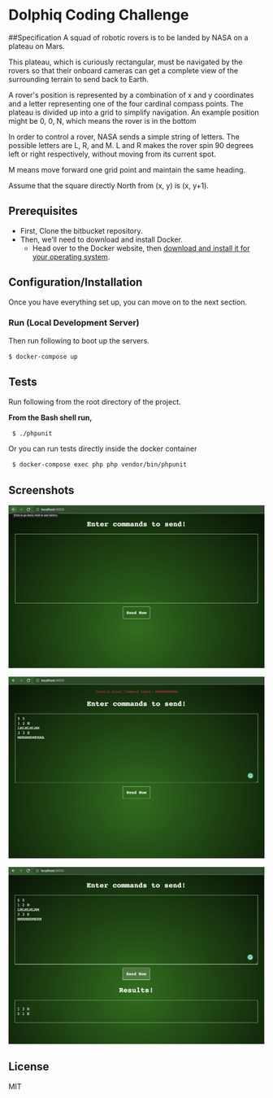 # Dolphiq Coding Challenge

##Specification
A squad of robotic rovers is to be landed by NASA on a plateau on Mars.

This plateau, which is curiously rectangular, must be navigated by the rovers so that their onboard
cameras can get a complete view of the surrounding terrain to send back to Earth.

A rover's position is represented by a combination of x and y coordinates and a letter representing one
of the four cardinal compass points. The plateau is divided up into a grid to simplify navigation. An
example position might be 0, 0, N, which means the rover is in the bottom

In order to control a rover, NASA sends a simple string of letters. The possible letters are L, R, and M. L
and R makes the rover spin 90 degrees left or right respectively, without moving from its current spot.

M means move forward one grid point and maintain the same heading.

Assume that the square directly North from (x, y) is (x, y+1).

## Prerequisites

* First, Clone the bitbucket repository.
* Then, we’ll need to download and install Docker. 
  * Head over to the Docker website, then [download and install it for your operating system](https://docs.docker.com/get-docker/).

## Configuration/Installation

Once you have everything set up, you can move on to the next section.

### Run (Local Development Server)

Then run following to boot up the servers.
```sh
$ docker-compose up
```

## Tests

Run following from the root directory of the project.

**From the Bash shell run,**
```sh
 $ ./phpunit
```

Or you can run tests directly inside the docker container
```sh
 $ docker-compose exec php php vendor/bin/phpunit
```

## Screenshots

![Screenshot 1](assets/screenshots/Screenshot1.png)

![Screenshot 2](assets/screenshots/Screenshot2.png)

![Screenshot 3](assets/screenshots/Screenshot3.png)
## License
MIT